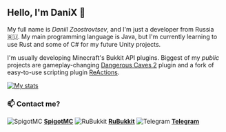 ## Hello, I'm DaniX 👋

My full name is _Daniil Zaostrovtsev_, and I'm just a developer from Russia 🇷🇺. My main programming language is Java, but I'm currently learning to use Rust and some of C# for my future Unity projects.

I'm usually developing Minecraft's Bukkit API plugins. Biggest of my _public_ projects are gameplay-changing [Dangerous Caves 2](https://github.com/imDaniX/Dangerous-Caves-2) plugin and a fork of easy-to-use scripting plugin [ReActions](https://github.com/imDaniX/ReActions). 

[![My stats](https://github-readme-stats.vercel.app/api?username=imDaniX)](https://github.com/anuraghazra/github-readme-stats)

### 📫 Contact me?

![SpigotMC](https://www.google.com/s2/favicons?domain=spigotmc.org) [**SpigotMC**](https://www.spigotmc.org/members/imdanix.99979/)
![RuBukkit](https://www.google.com/s2/favicons?domain=rubukkit.org) [**RuBukkit**](http://rubukkit.org/members/imdanix.70259/)
![Telegram](https://www.google.com/s2/favicons?domain=telegram.org) [**Telegram**](https://t.me/imDaniX/)
